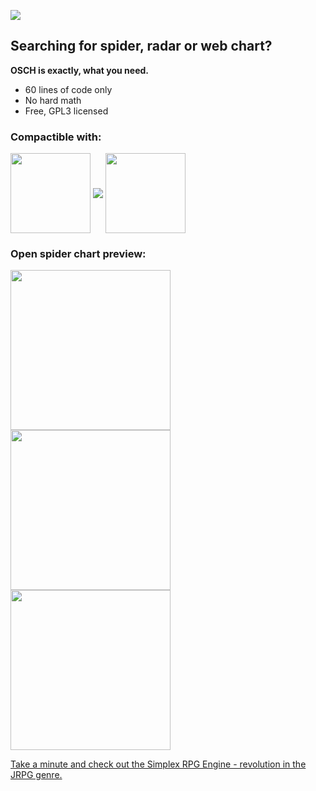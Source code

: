 <img src="https://s4.postimg.org/f423uyq3x/Bezejmenn.png"></img>

## Searching for spider, radar or web chart?

**OSCH is exactly, what you need.**  
- 60 lines of code only
- No hard math
- Free, GPL3 licensed

### Compactible with:
<img align="middle" width="128" height="128" src="https://s21.postimg.org/vghqza03r/rounded_corners.png">
<img align="middle" src="https://s10.postimg.org/tvc4uhp3t/Lateralgmlogo.png">
<img align="middle" width="128" height="128" src="https://s15.postimg.org/jrlizdqor/rounded_corners.jpg">

### Open spider chart preview: 

<img src="https://s28.postimg.org/jb46m2ox9/Bezejmenn.png" width="256" height="256"></img> <img src="https://s24.postimg.org/5zigxu91x/Bezejmenn.png" width="256" height="256"></img> <img src="https://s22.postimg.org/i1ah7p7lt/Bezejmenn.png" width="256" height="256"></img>

<a href="https://github.com/lofcz/SimplexRpgEngine">Take a minute and check out the Simplex RPG Engine - revolution in the JRPG genre.</a>

